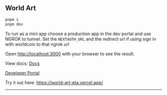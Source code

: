
## World Art


```bash
pnpm i 
pnpm dev

```

To run as a mini app choose a production app in the dev portal and use NGROK to tunnel. Set the `NEXTAUTH_URL` and the redirect url if using sign in with worldcoin to that ngrok url 

Open [http://localhost:3000](http://localhost:3000) with your browser to see the result.

View docs: [Docs](https://minikit-docs.vercel.app/mini-apps)

[Developer Portal](https://developer.worldcoin.org/)

Try it out here: https://world-art-eta.vercel.app/

---

